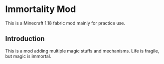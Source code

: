 # Immortality Mod
This is a Minecraft 1.18 fabric mod mainly for practice use.

## Introduction
This is a mod adding multiple magic stuffs and mechanisms. 
Life is fragile, but magic is immortal.